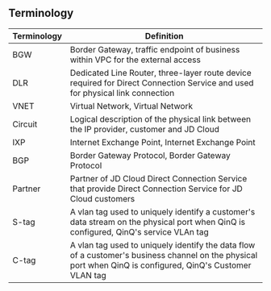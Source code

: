 ## **Terminology**

| **Terminology** | **Definition**                                                     |
| -------- | ------------------------------------------------------------ |
| BGW      | Border Gateway, traffic endpoint of business within VPC for the external access
| DLR      | Dedicated Line Router, three-layer route device required for Direct Connection Service and used for physical link connection |
| VNET     | Virtual Network, Virtual Network                                    |
|Circuit  | Logical description of the physical link between the IP provider, customer and JD Cloud                 |
| IXP      | Internet Exchange Point, Internet Exchange Point                      |
| BGP | Border Gateway Protocol, Border Gateway Protocol                        |
| Partner  | Partner of JD Cloud Direct Connection Service that provide Direct Connection Service for JD Cloud customers   |
| S-tag    | A vlan tag used to uniquely identify a customer's data stream on the physical port when QinQ is configured, QinQ's service VLAn tag |
| C-tag    | A vlan tag used to uniquely identify the data flow of a customer's business channel on the physical port when QinQ is configured, QinQ's Customer VLAN tag |

 